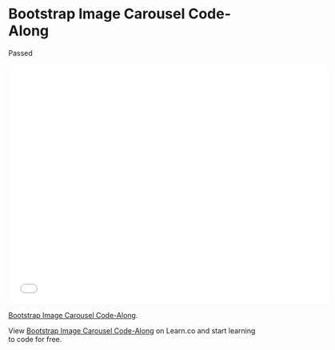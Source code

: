 # Bootstrap Image Carousel Code-Along

Passed

<iframe width="640" height="480" src="//www.youtube.com/embed/IFS0kPBu7CQ?rel=0&modestbranding=1" frameborder="0" allowfullscreen></iframe>

<p><a href="https://www.youtube.com/watch?v=IFS0kPBu7CQ">Bootstrap Image Carousel Code-Along</a>.</p>

<p data-visibility='hidden'>View <a href='https://learn.co/lessons/bootstrap-image-carousel-code-along' title='Bootstrap Image Carousel Code-Along'>Bootstrap Image Carousel Code-Along</a> on Learn.co and start learning to code for free.</p>
